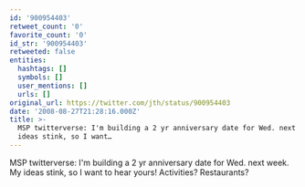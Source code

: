 ```yaml
---
id: '900954403'
retweet_count: '0'
favorite_count: '0'
id_str: '900954403'
retweeted: false
entities:
  hashtags: []
  symbols: []
  user_mentions: []
  urls: []
original_url: https://twitter.com/jth/status/900954403
date: '2008-08-27T21:28:16.000Z'
title: >-
  MSP twitterverse: I'm building a 2 yr anniversary date for Wed. next week. My
  ideas stink, so I want…
---
```


MSP twitterverse: I'm building a 2 yr anniversary date for Wed. next week. My ideas stink, so I want to hear yours! Activities? Restaurants?